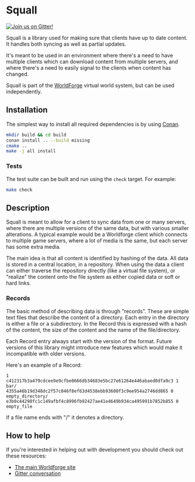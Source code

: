 # Squall

[![Join us on Gitter!](https://badges.gitter.im/Worldforge.svg)](https://gitter.im/Worldforge/Lobby)

Squall is a library used for making sure that clients have up to date content. It handles both syncing as well as partial updates.

It's meant to be used in an environment where there's a need to have multiple clients which can download content from multiple servers, and where there's a need to easily signal to the clients when content has changed.

Squall is part of the [WorldForge](http://worldforge.org/ "The main Worldforge site") virtual world system, but can be used independently.

## Installation

The simplest way to install all required dependencies is by using [Conan](https://www.conan.io).

```bash
mkdir build && cd build
conan install .. --build missing
cmake ..
make -j all install
```

### Tests

The test suite can be built and run using the ```check``` target. For example:

```bash
make check
```

## Description

Squall is meant to allow for a client to sync data from one or many servers, where there are multiple versions of the same data, but with various smaller alterations. A typical example would be a Worldforge client which connects to multiple game servers, where a lot of media is the same, but each server has some extra media.

The main idea is that all content is identified by hashing of the data. All data is stored in a central location, in a repository. When using the data a client can either traverse the repository directly (like a virtual file system), or "realize" the content onto the file system as either copied data or soft or hard links.

### Records

The basic method of describing data is through "records". These are simple text files that describe the content of a directory. Each entry in the directory is either a file or a subdirectory. In the Record this is expressed with a hash of the content, the size of the content and the name of the file/directory.

Each Record entry always start with the version of the format. Future versions of this library might introduce new features which would make it incompatible with older versions.

Here's an example of a Record:

```
1
c412317b3a479cdcee9e9cfbe0666db34683e5bc27e61264e446abaed0dfa9c3 1 bar/
4355a46b19d348dc2f57c046f8ef63d4538ebb93600f3c9ee954a2746dd865 0 empty_directory/
e3b0c44298fc1c149afbf4c8996fb92427ae41e4649b934ca495991b7852b855 0 empty_file
```

If a file name ends with "/" it denotes a directory.

## How to help

If you're interested in helping out with development you should check out these resources:

* [The main Worldforge site](http://worldforge.org/ "The main Worldforge site")
* [Gitter conversation](https://gitter.im/Worldforge/Lobby "Gitter conversation")

